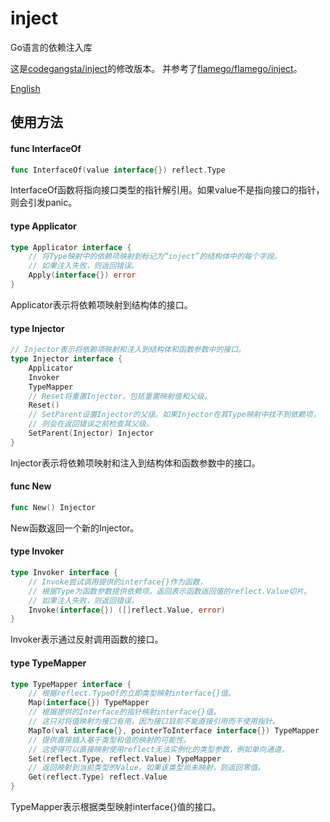 # inject
Go语言的依赖注入库

这是[codegangsta/inject](https://github.com/codegangsta/inject)的修改版本。
并参考了[flamego/flamego/inject](https://github.com/flamego/flamego/tree/main/inject)。

[English](./README.md)

## 使用方法

#### func InterfaceOf

```go
func InterfaceOf(value interface{}) reflect.Type
```
InterfaceOf函数将指向接口类型的指针解引用。如果value不是指向接口的指针，则会引发panic。

#### type Applicator

```go
type Applicator interface {
	// 将Type映射中的依赖项映射到标记为“inject”的结构体中的每个字段。
	// 如果注入失败，则返回错误。
	Apply(interface{}) error
}
```

Applicator表示将依赖项映射到结构体的接口。

#### type Injector

```go
// Injector表示将依赖项映射和注入到结构体和函数参数中的接口。
type Injector interface {
    Applicator
    Invoker
    TypeMapper
    // Reset将重置Injector，包括重置映射值和父级。
    Reset()
    // SetParent设置Injector的父级。如果Injector在其Type映射中找不到依赖项，
    // 则会在返回错误之前检查其父级。
    SetParent(Injector) Injector
}
```

Injector表示将依赖项映射和注入到结构体和函数参数中的接口。

#### func New

```go
func New() Injector
```
New函数返回一个新的Injector。

#### type Invoker

```go
type Invoker interface {
	// Invoke尝试调用提供的interface{}作为函数，
	// 根据Type为函数参数提供依赖项。返回表示函数返回值的reflect.Value切片。
	// 如果注入失败，则返回错误。
	Invoke(interface{}) ([]reflect.Value, error)
}
```

Invoker表示通过反射调用函数的接口。

#### type TypeMapper

```go
type TypeMapper interface {
	// 根据reflect.TypeOf的立即类型映射interface{}值。
	Map(interface{}) TypeMapper
	// 根据提供的Interface的指针映射interface{}值。
	// 这只对将值映射为接口有用，因为接口目前不能直接引用而不使用指针。
	MapTo(val interface{}, pointerToInterface interface{}) TypeMapper
	// 提供直接插入基于类型和值的映射的可能性。
	// 这使得可以直接映射使用reflect无法实例化的类型参数，例如单向通道。
	Set(reflect.Type, reflect.Value) TypeMapper
	// 返回映射到当前类型的Value。如果该类型尚未映射，则返回零值。
	Get(reflect.Type) reflect.Value
}
```

TypeMapper表示根据类型映射interface{}值的接口。